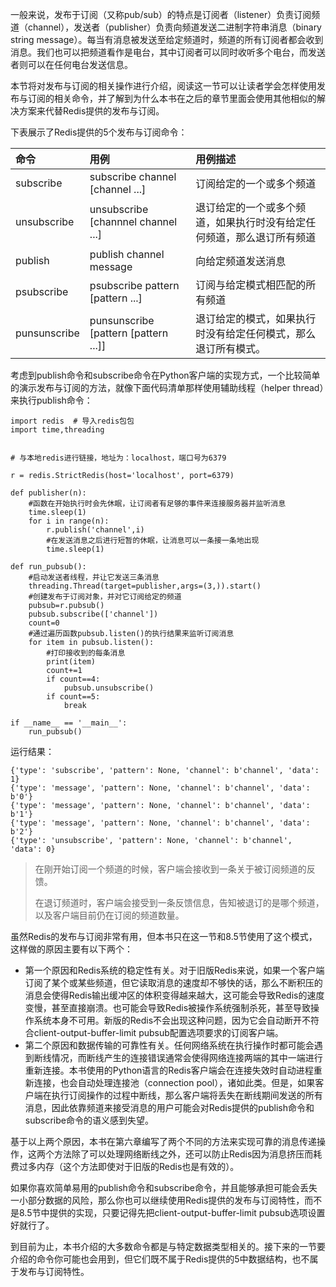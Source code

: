 一般来说，发布于订阅（又称pub/sub）的特点是订阅者（listener）负责订阅频道（channel），发送者（publisher）负责向频道发送二进制字符串消息（binary string message）。每当有消息被发送至给定频道时，频道的所有订阅者都会收到消息。我们也可以把频道看作是电台，其中订阅者可以同时收听多个电台，而发送者则可以在任何电台发送信息。

本节将对发布与订阅的相关操作进行介绍，阅读这一节可以让读者学会怎样使用发布与订阅的相关命令，并了解到为什么本书在之后的章节里面会使用其他相似的解决方案来代替Redis提供的发布与订阅。

下表展示了Redis提供的5个发布与订阅命令：

| 命令 | 用例 | 用例描述 |
| :--- | :--- | :--- |
| subscribe | subscribe channel \[channel ...\] | 订阅给定的一个或多个频道 |
| unsubscribe | unsubscribe \[channnel channel ...\] | 退订给定的一个或多个频道，如果执行时没有给定任何频道，那么退订所有频道 |
| publish | publish channel message | 向给定频道发送消息 |
| psubscribe | psubscribe pattern \[pattern ...\] | 订阅与给定模式相匹配的所有频道 |
| punsunscribe | punsunscribe \[pattern \[pattern ...\]\] | 退订给定的模式，如果执行时没有给定任何模式，那么退订所有模式。 |

考虑到publish命令和subscribe命令在Python客户端的实现方式，一个比较简单的演示发布与订阅的方法，就像下面代码清单那样使用辅助线程（helper thread）来执行publish命令：

```
import redis  # 导入redis包包
import time,threading


# 与本地redis进行链接，地址为：localhost，端口号为6379

r = redis.StrictRedis(host='localhost', port=6379)

def publisher(n):
    #函数在开始执行时会先休眠，让订阅者有足够的事件来连接服务器并监听消息
    time.sleep(1)
    for i in range(n):
        r.publish('channel',i)
        #在发送消息之后进行短暂的休眠，让消息可以一条接一条地出现
        time.sleep(1)

def run_pubsub():
    #启动发送者线程，并让它发送三条消息
    threading.Thread(target=publisher,args=(3,)).start()
    #创建发布于订阅对象，并对它订阅给定的频道
    pubsub=r.pubsub()
    pubsub.subscribe(['channel'])
    count=0
    #通过遍历函数pubsub.listen()的执行结果来监听订阅消息
    for item in pubsub.listen():
        #打印接收到的每条消息
        print(item)
        count+=1
        if count==4:
            pubsub.unsubscribe()
        if count==5:
            break

if __name__ == '__main__':
    run_pubsub()
```

运行结果：

```
{'type': 'subscribe', 'pattern': None, 'channel': b'channel', 'data': 1}
{'type': 'message', 'pattern': None, 'channel': b'channel', 'data': b'0'}
{'type': 'message', 'pattern': None, 'channel': b'channel', 'data': b'1'}
{'type': 'message', 'pattern': None, 'channel': b'channel', 'data': b'2'}
{'type': 'unsubscribe', 'pattern': None, 'channel': b'channel', 'data': 0}
```

> 在刚开始订阅一个频道的时候，客户端会接收到一条关于被订阅频道的反馈。
>
> 在退订频道时，客户端会接受到一条反馈信息，告知被退订的是哪个频道，以及客户端目前仍在订阅的频道数量。

虽然Redis的发布与订阅非常有用，但本书只在这一节和8.5节使用了这个模式，这样做的原因主要有以下两个：

* 第一个原因和Redis系统的稳定性有关。对于旧版Redis来说，如果一个客户端订阅了某个或某些频道，但它读取消息的速度却不够快的话，那么不断积压的消息会使得Redis输出缓冲区的体积变得越来越大，这可能会导致Redis的速度变慢，甚至直接崩溃。也可能会导致Redis被操作系统强制杀死，甚至导致操作系统本身不可用。新版的Redis不会出现这种问题，因为它会自动断开不符合client-output-buffer-limit pubsub配置选项要求的订阅客户端。
* 第二个原因和数据传输的可靠性有关。任何网络系统在执行操作时都可能会遇到断线情况，而断线产生的连接错误通常会使得网络连接两端的其中一端进行重新连接。本书使用的Python语言的Redis客户端会在连接失效时自动进程重新连接，也会自动处理连接池（connection pool），诸如此类。但是，如果客户端在执行订阅操作的过程中断线，那么客户端将丢失在断线期间发送的所有消息，因此依靠频道来接受消息的用户可能会对Redis提供的publish命令和subscribe命令的语义感到失望。

基于以上两个原因，本书在第六章编写了两个不同的方法来实现可靠的消息传递操作，这两个方法除了可以处理网络断线之外，还可以防止Redis因为消息挤压而耗费过多内存（这个方法即使对于旧版的Redis也是有效的）。

如果你喜欢简单易用的publish命令和subscribe命令，并且能够承担可能会丢失一小部分数据的风险，那么你也可以继续使用Redis提供的发布与订阅特性，而不是8.5节中提供的实现，只要记得先把client-output-buffer-limit pubsub选项设置好就行了。

到目前为止，本书介绍的大多数命令都是与特定数据类型相关的。接下来的一节要介绍的命令你可能也会用到，但它们既不属于Redis提供的5中数据结构，也不属于发布与订阅特性。



